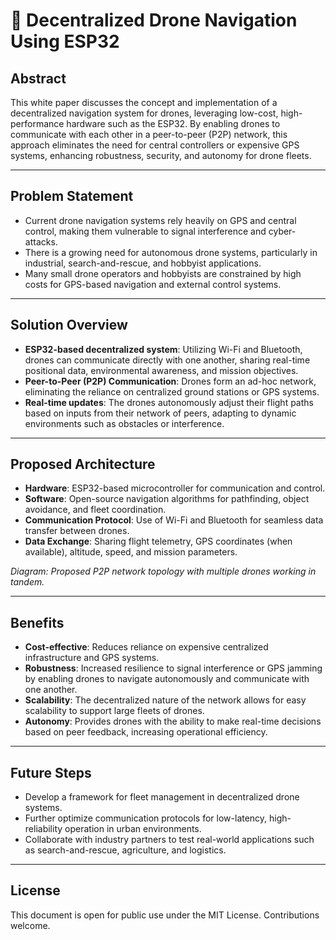 # 🚁 Decentralized Drone Navigation Using ESP32

## Abstract
This white paper discusses the concept and implementation of a decentralized navigation system for drones, leveraging low-cost, high-performance hardware such as the ESP32. By enabling drones to communicate with each other in a peer-to-peer (P2P) network, this approach eliminates the need for central controllers or expensive GPS systems, enhancing robustness, security, and autonomy for drone fleets.

---

## Problem Statement

- Current drone navigation systems rely heavily on GPS and central control, making them vulnerable to signal interference and cyber-attacks.
- There is a growing need for autonomous drone systems, particularly in industrial, search-and-rescue, and hobbyist applications.
- Many small drone operators and hobbyists are constrained by high costs for GPS-based navigation and external control systems.

---

## Solution Overview

- **ESP32-based decentralized system**: Utilizing Wi-Fi and Bluetooth, drones can communicate directly with one another, sharing real-time positional data, environmental awareness, and mission objectives.
- **Peer-to-Peer (P2P) Communication**: Drones form an ad-hoc network, eliminating the reliance on centralized ground stations or GPS systems.
- **Real-time updates**: The drones autonomously adjust their flight paths based on inputs from their network of peers, adapting to dynamic environments such as obstacles or interference.

---

## Proposed Architecture

- **Hardware**: ESP32-based microcontroller for communication and control.
- **Software**: Open-source navigation algorithms for pathfinding, object avoidance, and fleet coordination.
- **Communication Protocol**: Use of Wi-Fi and Bluetooth for seamless data transfer between drones.
- **Data Exchange**: Sharing flight telemetry, GPS coordinates (when available), altitude, speed, and mission parameters.
  
*Diagram: Proposed P2P network topology with multiple drones working in tandem.*

---

## Benefits

- **Cost-effective**: Reduces reliance on expensive centralized infrastructure and GPS systems.
- **Robustness**: Increased resilience to signal interference or GPS jamming by enabling drones to navigate autonomously and communicate with one another.
- **Scalability**: The decentralized nature of the network allows for easy scalability to support large fleets of drones.
- **Autonomy**: Provides drones with the ability to make real-time decisions based on peer feedback, increasing operational efficiency.

---

## Future Steps

- Develop a framework for fleet management in decentralized drone systems.
- Further optimize communication protocols for low-latency, high-reliability operation in urban environments.
- Collaborate with industry partners to test real-world applications such as search-and-rescue, agriculture, and logistics.

---

## License
This document is open for public use under the MIT License. Contributions welcome.

